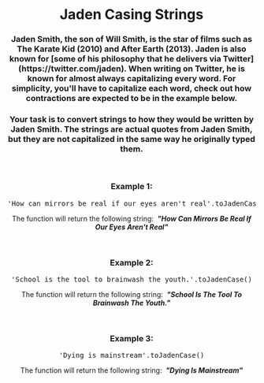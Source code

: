 <div align = 'center'>

# Jaden Casing Strings

</div>

<div align = 'center'>

<h3>Jaden Smith, the son of Will Smith, is the star of films such as The Karate Kid (2010) and After Earth (2013). Jaden is also known for [some of his philosophy that he delivers via Twitter](https://twitter.com/jaden). When writing on Twitter, he is known for almost always capitalizing every word. For simplicity, you'll have to capitalize each word, check out how contractions are expected to be in the example below.</h3>

<h3>Your task is to convert strings to how they would be written by Jaden Smith. The strings are actual quotes from Jaden Smith, but they are not capitalized in the same way he originally typed them.</h3>

<br>

<h3>Example 1:</h3>

<pre>'How can mirrors be real if our eyes aren't real'.toJadenCase()</pre>

<p>The function will return the following string: &nbsp;<strong><em>"How Can Mirrors Be Real If Our Eyes Aren't Real"</em></strong></p>

<br>

<h3>Example 2:</h3>

<pre>'School is the tool to brainwash the youth.'.toJadenCase()</pre>

<p>The function will return the following string: &nbsp;<strong><em>"School Is The Tool To Brainwash The Youth."</em></strong></p>

<br>

<h3>Example 3:</h3>

<pre>'Dying is mainstream'.toJadenCase()</pre>

<p>The function will return the following string: &nbsp;<strong><em>"Dying Is Mainstream"</em></strong></p>

</div>
